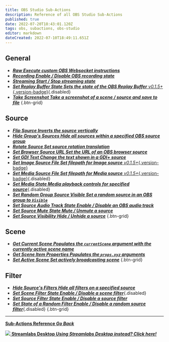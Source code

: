```yaml
---
title: OBS Studio Sub-Actions
description: Reference of all OBS Studio Sub-Actions
published: true
date: 2022-07-20T18:43:01.120Z
tags: obs, subactions, obs-studio
editor: markdown
dateCreated: 2022-07-10T18:49:11.651Z
---
```


## General
* [<i class="mdi mdi-code-braces text--obs"></i>***Raw ***Execute custom OBS Websocket instructions******](/Sub-Actions/OBS/Raw)
* [<i class="mdi mdi-record-circle-outline text--obs"></i>***Recording ***Enable / Disable OBS recording state******](/Sub-Actions/OBS/Recording)
* [<i class="mdi mdi-signal text--obs"></i>***Streaming ***Start / Stop streaming state******](/Sub-Actions/OBS/Streaming)
* [<i class="mdi mdi-replay text--obs"></i>***Set Replay Buffer State ***Sets the state of the OBS Replay Buffer****** *v0.1.5+*{.version-badge}](/Sub-Actions/OBS/Replay-Buffer-State ""){.disabled}
* [<i class="mdi mdi-monitor-screenshot text--obs"></i>***Take Screenshot ***Take a screenshot of a scene / source and save to file******](/Sub-Actions/OBS/Take-Screenshot)
{.btn-grid}

## Source
* [<i class="mdi mdi-flip-horizontal text--obs"></i>***Flip Source ***Inverts the source vertically******](/Sub-Actions/OBS/Flip-Source)
* [<i class="mdi mdi-group text--obs"></i>***Hide Group's Sources ***Hide all sources within a specified OBS source group******](/Sub-Actions/OBS/Hide-Group's-Sources)
* [<i class="mdi mdi-rotate-right text--obs"></i>***Rotate Source ***Set source rotation translation******](/Sub-Actions/OBS/Rotate-Source)
* [<i class="mdi mdi-google-chrome text--obs"></i>***Set Browser Source URL ***Set the URL of an OBS browser source******](/Sub-Actions/OBS/Set-Browser-Source-URL)
* [<i class="mdi mdi-format-text text--obs"></i>***Set GDI Text ***Change the text shown in a GDI+ source******](/Sub-Actions/OBS/Set-GDI-Text)
* [<i class="mdi mdi-image text--obs"></i>***Set Image Source File ***Set filepath for Image source****** *v0.1.5+*{.version-badge} ](/Sub-Actions/OBS/Set-Image-Source-File)
* [<i class="mdi mdi-camera-iris text--obs"></i>***Set Media Source File ***Set filepath for Media source****** *v0.1.5+*{.version-badge}](/Sub-Actions/OBS/Set-Media-Source-File ""){.disabled}
* [<i class="mdi mdi-camera-iris text--obs"></i>***Set Media State ***Media playback controls for specified source******](/Sub-Actons/OBS/Set-Media-State ""){.disabled}
* [<i class="mdi mdi-group text--obs"></i>***Set Random Group Source Visible ***Set a random source in an OBS group to `Visible`******](/Sub-Actions/OBS/Set-Random-Group-Source-Visible)
* [<i class="mdi mdi-speaker text--obs"></i>***Set Source Audio Track State ***Enable / Disable an OBS audio track******](/Sub-Actions/OBS/Source-Audio-Track-State)
* [<i class="mdi mdi-speaker text--obs"></i>***Set Source Mute State ***Mute / Unmute a source******](/Sub-Actions/OBS/Set-Source-Mute-State)
* [<i class="mdi mdi-border-none-variant text--obs"></i>***Set Source Visibility ***Hide / Unhide a source******](/Sub-Actions/OBS/Set-Source-Visibility)
{.btn-grid}

## Scene
* [<i class="mdi mdi-scan-helper text--obs"></i>***Get Current Scene ***Populates the `currentScene` argument with the currently active scene name******](/Sub-Actions/OBS/Get-Current-Scene)
* [<i class="mdi mdi-progress-download text--obs"></i>***Get Scene Item Properties ***Populates the `props.xyz` arguments******](/Sub-Actions/OBS/Get-Scene-Item-Properties)
* [<i class="mdi mdi-select-drag text--obs"></i>***Set Active Scene ***Set actively broadcasting scene******](/Sub-Actions/OBS/Set-Active-Scene)
{.btn-grid}

## Filter
* [<i class="mdi mdi-filter-variant-minus text--obs"></i>***Hide Source's Filters ***Hide all filters on a specified source******](/Sub-Actions/OBS/Hide-Source-Filters)
* [<i class="mdi mdi-filter-variant-plus text--obs"></i>***Set Scene Filter State ***Enable / Disable a scene filter******](/Sub-Actions/OBS/Scene-Filter-State ""){.disabled}
* [<i class="mdi mdi-filter-variant-plus text--obs"></i>***Set Source Filter State ***Enable / Disable a source filter******](/Sub-Actions/OBS/Set-Source-Filter-State)
* [<i class="mdi mdi-filter-variant text--obs"></i>***Set State of a Random Filter ***Enable / Disable a random source filter******](/Sub-Actions/OBS/Source-Random-Filter-State ""){.disabled}
{.btn-grid}

---

<section class="btn-grid my-5">
    
  [<i class="mdi mdi-chevron-left"></i>**Sub-Actions Reference *Go Back***](/en/Sub-Actions)
  
  [<img src="https://streamer.bot/img/integrations/streamlabs.png"/> **Streamlabs Desktop *Using Streamlabs Desktop instead? Click here!***](/en/Sub-Actions/Streamlabs-Desktop)
  
</section>